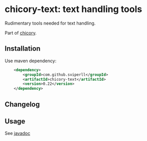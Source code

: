 chicory-text: text handling tools
=====================================

Rudimentary tools needed for text handling.

Part of [chicory](https://github.com/sviperll/chicory).

Installation
------------

Use maven dependency:

```xml
    <dependency>
        <groupId>com.github.sviperll</groupId>
        <artifactId>chicory-text</artifactId>
        <version>0.22</version>
    </dependency>
```


Changelog
---------

Usage
-----

See [javadoc](http://sviperll.github.io/chicory/chicory-text/apidocs/index.html)
